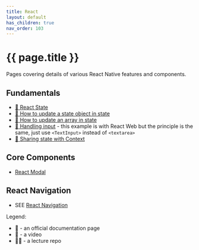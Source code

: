 ```yaml
---
title: React
layout: default
has_children: true
nav_order: 103
---
```


# {{ page.title }}

Pages covering details of various React Native features and components.

## Fundamentals

- [📘 React State](https://react.dev/learn/state-a-components-memory)
- [📘 How to update a state object in state](https://react.dev/learn/updating-objects-in-state)
- [📘 How to update an array in state](https://react.dev/learn/updating-arrays-in-state)
- [📘 Handling input](https://react.dev/learn/reacting-to-input-with-state) -
  this example is with React Web but the principle is the same, just use
`<TextInput>` instead of `<textarea>`
- [📘 Sharing state with Context](https://react.dev/learn/passing-data-deeply-with-context)

## Core Components

- [React Modal](modal.html)

## React Navigation

- SEE [React Navigation](navigation.html)

Legend:

- 📘 - an official documentation page
- 🍿 - a video
- 👨‍🏫 - a lecture repo

